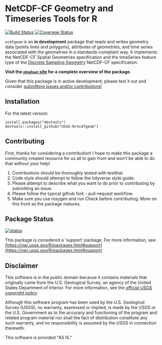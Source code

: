 NetCDF-CF Geometry and Timeseries Tools for R
===
[![Build Status](https://travis-ci.org/USGS-R/ncdfgeom.svg)](https://travis-ci.org/USGS-R/ncdfgeom) [![Coverage Status](https://coveralls.io/repos/github/USGS-R/ncdfgeom/badge.svg?branch=master)](https://coveralls.io/github/USGS-R/ncdfgeom?branch=master)

`ncdfgeom` is an **in development** package that reads and writes geometry data (points lines and polygons), attributes of geometries, and time series associated with the geometries in a standards-compliant way. It implements the NetCDF-CF Spatial Geometries specification and the timeSeries feature type of the [Discrete Sampling Geometry](http://cfconventions.org/cf-conventions/cf-conventions.html#discrete-sampling-geometries) NetCDF-CF specification. 

**Visit the [`pkgdown` site](https://USGS-R.github.io/ncdfgeom/dev/articles/ncdfgeom.html) for a complete overview of the package.**

Given that this package is in active development, please test it out and consider [submitting issues and/or contributions!](https://github.com/USGS-R/ncdfgeom/issues)

## Installation

For the latest version:
```
install.packages("devtools")
devtools::install_github("USGS-R/ncdfgeom")
```

## Contributing

First, thanks for considering a contribution! I hope to make this package a community created resource for us all to gain from and won’t be able to do that without your help!

1. Contributions should be thoroughly tested with testthat.
1. Code style should attempt to follow the tidyverse style guide.
1. Please attempt to describe what you want to do prior to contributing by submitting an issue.
1. Please follow the typical github fork - pull-request workflow.
1. Make sure you use roxygen and run Check before contributing. More on this front as the package matures.

## Package Status

[![status](https://img.shields.io/badge/USGS-Support-yellow.svg)](https://owi.usgs.gov/R/packages.html#support)

This package is considered a 'support' package. For more information, see:
[https://owi.usgs.gov/R/packages.html#support](https://owi.usgs.gov/R/packages.html#support)

## Disclaimer
This software is in the public domain because it contains materials that originally came from the U.S. Geological Survey, an agency of the United States Department of Interior. For more information, see the [official USGS copyright policy](http://www.usgs.gov/visual-id/credit_usgs.html#copyright/ "official USGS copyright policy")

Although this software program has been used by the U.S. Geological Survey (USGS), no warranty, expressed or implied, is made by the USGS or the U.S. Government as to the accuracy and functioning of the program and related program material nor shall the fact of distribution constitute any such warranty, and no responsibility is assumed by the USGS in connection therewith.

This software is provided "AS IS."
